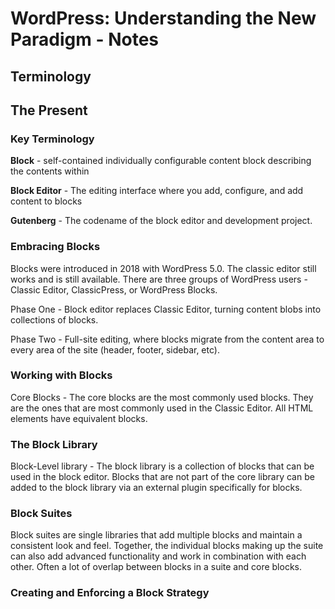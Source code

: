 # WordPress: Understanding the New Paradigm - Notes

## Terminology

## The Present

### Key Terminology

**Block** - self-contained individually configurable content block describing the contents within

**Block Editor** - The editing interface where you add, configure, and add content to blocks

**Gutenberg** - The codename of the block editor and development project.

### Embracing Blocks

Blocks were introduced in 2018 with WordPress 5.0. The classic editor still works and is still available. There are three groups of WordPress users - Classic Editor, ClassicPress, or WordPress Blocks.

Phase One - Block editor replaces Classic Editor, turning content blobs into collections of blocks.

Phase Two - Full-site editing, where blocks migrate from the content area to every area of the site (header, footer, sidebar, etc).

### Working with Blocks

Core Blocks - The core blocks are the most commonly used blocks. They are the ones that are most commonly used in the Classic Editor. All HTML elements have equivalent blocks.

### The Block Library

Block-Level library - The block library is a collection of blocks that can be used in the block editor. Blocks that are not part of the core library can be added to the block library via an external plugin specifically for blocks.

### Block Suites

Block suites are single libraries that add multiple blocks and maintain a consistent look and feel. Together, the individual blocks making up the suite can also add advanced functionality and work in combination with each other. Often a lot of overlap between blocks in a suite and core blocks.

### Creating and Enforcing a Block Strategy
